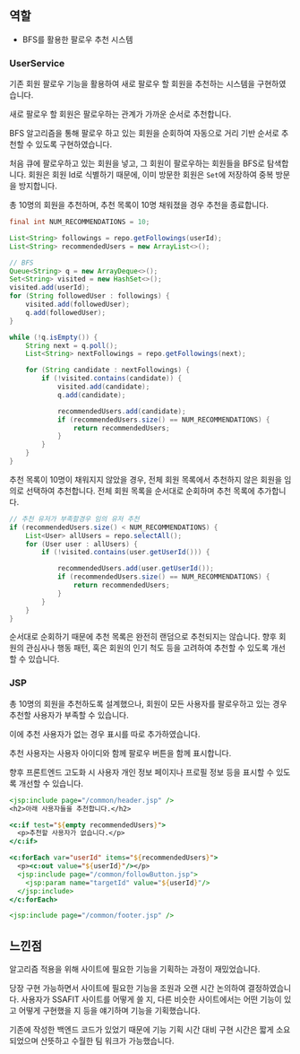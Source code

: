 ## 역할

- BFS를 활용한 팔로우 추천 시스템

### UserService

기존 회원 팔로우 기능을 활용하여 새로 팔로우 할 회원을 추천하는 시스템을 구현하였습니다.

새로 팔로우 할 회원은 팔로우하는 관계가 가까운 순서로 추천합니다.

BFS 알고리즘을 통해 팔로우 하고 있는 회원을 순회하여 자동으로 거리 기반 순서로 추천할 수 있도록 구현하였습니다.

처음 큐에 팔로우하고 있는 회원을 넣고, 그 회원이 팔로우하는 회원들을 BFS로 탐색합니다.
회원은 회원 Id로 식별하기 때문에, 이미 방문한 회원은 `Set`에 저장하여 중복 방문을 방지합니다.

총 10명의 회원을 추천하며, 추천 목록이 10명 채워졌을 경우 추천을 종료합니다.

```java
final int NUM_RECOMMENDATIONS = 10;

List<String> followings = repo.getFollowings(userId);
List<String> recommendedUsers = new ArrayList<>();

// BFS
Queue<String> q = new ArrayDeque<>();
Set<String> visited = new HashSet<>();
visited.add(userId);
for (String followedUser : followings) {
    visited.add(followedUser);
    q.add(followedUser);
}

while (!q.isEmpty()) {
    String next = q.poll();
    List<String> nextFollowings = repo.getFollowings(next);

    for (String candidate : nextFollowings) {
        if (!visited.contains(candidate)) {
            visited.add(candidate);
            q.add(candidate);

            recommendedUsers.add(candidate);
            if (recommendedUsers.size() == NUM_RECOMMENDATIONS) {
                return recommendedUsers;
            }
        }
    }
}
```

추천 목록이 10명이 채워지지 않았을 경우, 전체 회원 목록에서 추천하지 않은 회원을 임의로 선택하여 추천합니다.
전체 회원 목록을 순서대로 순회하며 추천 목록에 추가합니다.

```java
// 추천 유저가 부족할경우 임의 유저 추천
if (recommendedUsers.size() < NUM_RECOMMENDATIONS) {
    List<User> allUsers = repo.selectAll();
    for (User user : allUsers) {
        if (!visited.contains(user.getUserId())) {

            recommendedUsers.add(user.getUserId());
            if (recommendedUsers.size() == NUM_RECOMMENDATIONS) {
                return recommendedUsers;
            }
        }
    }
}
```

순서대로 순회하기 때문에 추천 목록은 완전히 랜덤으로 추천되지는 않습니다.
향후 회원의 관심사나 행동 패턴, 혹은 회원의 인기 척도 등을 고려하여 추천할 수 있도록 개선할 수 있습니다.

### JSP

총 10명의 회원을 추천하도록 설계했으나, 회원이 모든 사용자를 팔로우하고 있는 경우 추천할 사용자가 부족할 수 있습니다.

이에 추천 사용자가 없는 경우 표시를 따로 추가하였습니다.

추천 사용자는 사용자 아이디와 함께 팔로우 버튼을 함께 표시합니다.

향후 프론트엔드 고도화 시 사용자 개인 정보 페이지나 프로필 정보 등을 표시할 수 있도록 개선할 수 있습니다.

```jsp
<jsp:include page="/common/header.jsp" />
<h2>아래 사용자들을 추천합니다.</h2>

<c:if test="${empty recommendedUsers}">
  <p>추천할 사용자가 없습니다.</p>
</c:if>

<c:forEach var="userId" items="${recommendedUsers}">
  <p><c:out value="${userId}"/></p>
  <jsp:include page="/common/followButton.jsp">
    <jsp:param name="targetId" value="${userId}"/>
  </jsp:include>
</c:forEach>

<jsp:include page="/common/footer.jsp" />
```

## 느낀점

알고리즘 적용을 위해 사이트에 필요한 기능을 기획하는 과정이 재밌었습니다.

당장 구현 가능하면서 사이트에 필요한 기능을 조원과 오랜 시간 논의하여 결정하였습니다.
사용자가 SSAFIT 사이트를 어떻게 쓸 지, 다른 비슷한 사이트에서는 어떤 기능이 있고 어떻게 구현했을 지 등을 얘기하며 기능을 기획했습니다.

기존에 작성한 백엔드 코드가 있었기 때문에 기능 기획 시간 대비 구현 시간은 짧게 소요되었으며 산뜻하고 수월한 팀 워크가 가능했습니다.


